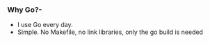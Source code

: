 

### Why Go?-
- I use Go every day.
- Simple. No Makefile, no link libraries, only the go build is needed
